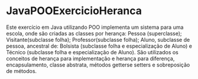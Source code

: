 # JavaPOOExercicioHeranca

Este exercício em Java utilizando POO implementa um sistema para uma escola, onde são criadas as classes por herança: 
Pessoa (superclasse);
Visitante(subclasse folha);
Professor(subclasse folha);
Aluno, subclasse de pessoa, ancestral de:
Bolsista (subclasse folha e especialização de Aluno) e
Técnico  (subclasse folha e especialização de Aluno).
São utilizados os conceitos de herança para implementação e herança para diferença, encapsulamento, classe abstrata, métodos getterse setters e sobreposição de métodos.
